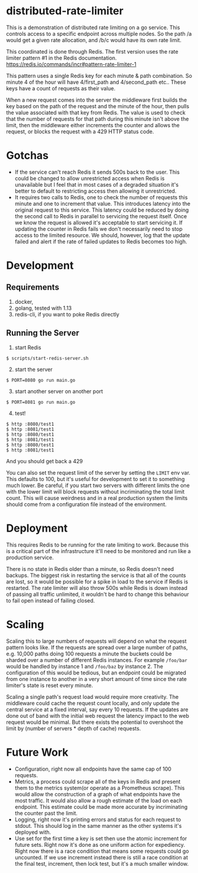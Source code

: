 # distributed-rate-limiter

This is a demonstration of distributed rate limiting on a go
service. This controls access to a specific endpoint across multiple
nodes. So the path /a would get a given rate allocation, and /b/c
would have its own rate limit.

This coordinated is done through Redis. The first version uses the
rate limiter pattern #1 in the Redis
documentation. https://redis.io/commands/incr#pattern-rate-limiter-1

This pattern uses a single Redis key for each minute & path
combination. So minute 4 of the hour will have 4/first_path and
4/second_path etc.. These keys have a count of requests as their
value.

When a new request comes into the server the middleware first builds
the key based on the path of the request and the minute of the hour,
then pulls the value associated with that key from Redis. The value is
used to check that the number of requests for that path during this
minute isn't above the limit, then the middleware either increments
the counter and allows the request, or blocks the request with a 429
HTTP status code.

Gotchas
=====
- If the service can't reach Redis it sends 500s back to the
  user. This could be changed to allow unrestricted access when Redis
  is unavailable but I feel that in most cases of a degraded situation
  it's better to default to restricting access then allowing it
  unrestricted.
- It requires two calls to Redis, one to check the number of requests
  this minute and one to increment that value. This introduces latency
  into the original request to this service. This latency could be
  reduced by doing the second call to Redis in parallel to servicing
  the request itself. Once we know the request is allowed it's
  acceptable to start servicing it. If updating the counter in Redis
  fails we don't necessarily need to stop access to the limited
  resource. We should, however, log that the update failed and alert
  if the rate of failed updates to Redis becomes too high.


Development
=========

## Requirements

1. docker,
2. golang, tested with 1.13
3. redis-cli, if you want to poke Redis directly

## Running the Server

1. start Redis

``` shell
$ scripts/start-redis-server.sh
```

2. start the server

``` shell
$ PORT=8080 go run main.go
```

3. start another server on another port

``` shell
$ PORT=8081 go run main.go
```

4. test!

``` shell
$ http :8080/test1
$ http :8081/test1
$ http :8080/test1
$ http :8081/test1
$ http :8080/test1
$ http :8081/test1
```

And you should get back a 429

You can also set the request limit of the server by setting the
`LIMIT` env var. This defaults to 100, but it's useful for development
to set it to something much lower. Be careful, if you start two
servers with different limits the one with the lower limit will block
requests without incriminating the total limit count. This will cause
weirdness and in a real production system the limits should come from
a configuration file instead of the environment.

Deployment
========

This requires Redis to be running for the rate limiting to
work. Because this is a critical part of the infrastructure it'll need
to be monitored and run like a production service.

There is no state in Redis older than a minute, so Redis doesn't need
backups. The biggest risk in restarting the service is that all of the
counts are lost, so it would be possible for a spike in load to the
service if Redis is restarted. The rate limiter will also throw 500s
while Redis is down instead of passing all traffic unlimited, it
wouldn't be hard to change this behaviour to fail open instead of
failing closed.

Scaling
=====

Scaling this to large numbers of requests will depend on what the
request pattern looks like. If the requests are spread over a large
number of paths, e.g. 10,000 paths doing 100 requests a minute the
buckets could be sharded over a number of different Redis
instances. For example `/foo/bar` would be handled by instance 1 and
`/foo/baz` by instance 2. The configuration of this would be tedious,
but an endpoint could be migrated from one instance to another in a
very short amount of time since the rate limiter's state is reset
every minute.

Scaling a single path's request load would require more
creativity. The middleware could cache the request count locally, and
only update the central service at a fixed interval, say every 10
requests. If the updates are done out of band with the initial web
request the latency impact to the web request would be minimal. But
there exists the potential to overshoot the limit by (number of
servers * depth of cache) requests.

Future Work
========

- Configuration, right now all endpoints have the same cap of 100
  requests.
- Metrics, a process could scrape all of the keys in Redis and present
  them to the metrics system(or operate as a Prometheus scrape). This
  would allow the construction of a graph of what endpoints have the
  most traffic. It would also allow a rough estimate of the load on
  each endpoint. This estimate could be made more accurate by
  incriminating the counter past the limit.
- Logging, right now it's printing errors and status for each request
  to stdout. This should log in the same manner as the other systems
  it's deployed with.
- Use set for the first time a key is set then use the atomic
  increment for future sets. Right now it's done as one uniform action
  for expediency. Right now there is a race condition that means some
  requests could go uncounted. If we use increment instead there is
  still a race condition at the final test, increment, then lock test,
  but it's a much smaller window.
